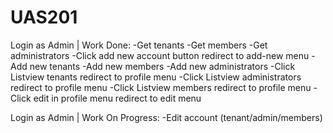 # UAS201
Login as Admin | Work Done:
-Get tenants
-Get members
-Get administrators
-Click add new account button redirect to add-new menu
-Add new tenants
-Add new members
-Add new administrators
-Click Listview tenants redirect to profile menu
-Click Listview administrators redirect to profile menu
-Click Listview members redirect to profile menu
-Click edit in profile menu redirect to edit menu

Login as Admin | Work On Progress:
-Edit account (tenant/admin/members)
